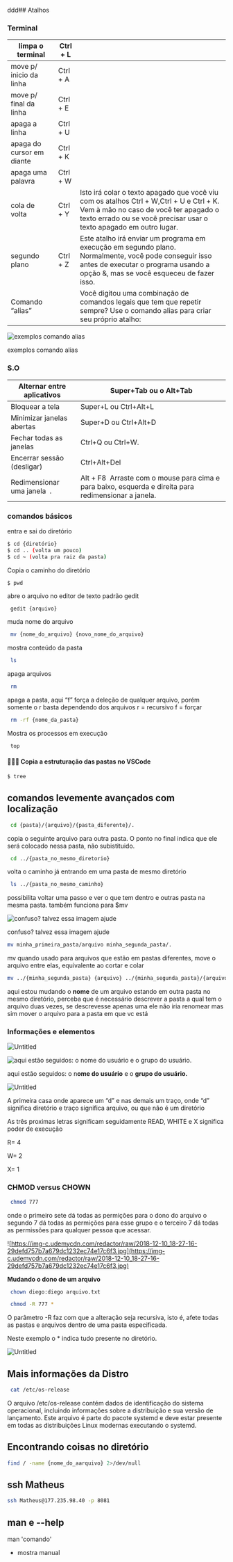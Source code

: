 ddd## Atalhos

### Terminal

| limpa o terminal          | Ctrl + L |                                                                                                                                                                                                        |
| ------------------------- | -------- | ------------------------------------------------------------------------------------------------------------------------------------------------------------------------------------------------------ |
| move p/ inicio da linha   | Ctrl + A |                                                                                                                                                                                                        |
| move p/ final da linha    | Ctrl + E |                                                                                                                                                                                                        |
| apaga a linha             | Ctrl + U |                                                                                                                                                                                                        |
| apaga do cursor em diante | Ctrl + K |                                                                                                                                                                                                        |
| apaga uma palavra         | Ctrl + W |                                                                                                                                                                                                        |
| cola de volta             | Ctrl + Y | Isto irá colar o texto apagado que você viu com os atalhos Ctrl + W,Ctrl + U e Ctrl + K. Vem à mão no caso de você ter apagado o texto errado ou se você precisar usar o texto apagado em outro lugar. |
| segundo plano             | Ctrl + Z | Este atalho irá enviar um programa em execução em segundo plano. Normalmente, você pode conseguir isso antes de executar o programa usando a opção &, mas se você esqueceu de fazer isso.              |
| Comando “alias”           |          | Você digitou uma combinação de comandos legais que tem que repetir sempre? Use o comando alias para criar seu próprio atalho:                                                                          |

![exemplos comando alias](TI/Vida%20de%20T%20I/Básico%20do%20Linux/Untitled.png)

exemplos comando alias

### S.O

| Alternar entre aplicativos | Super+Tab ou o Alt+Tab |
| --- | --- |
| Bloquear a tela | Super+L ou Ctrl+Alt+L |
| Minimizar janelas abertas | Super+D ou Ctrl+Alt+D |
| Fechar todas as janelas | Ctrl+Q ou Ctrl+W. |
| Encerrar sessão (desligar) | Ctrl+Alt+Del |
| Redimensionar uma janela  . | Alt + F8  Arraste com o mouse para cima e para baixo, esquerda e direita para redimensionar a janela. |

### comandos básicos

entra e sai do diretório
```bash
$ cd {diretório}
$ cd .. (volta um pouco)
$ cd ~ (volta pra raiz da pasta)
```

Copia o caminho do diretório
```
$ pwd
```

abre o arquivo no editor de texto padrão gedit
```bash
 gedit {arquivo} 
```

muda nome do arquivo
```bash
 mv {nome_do_arquivo} {novo_nome_do_arquivo}
```

mostra conteúdo da pasta 
```bash
 ls
```


apaga arquivos
```bash
 rm
```

apaga a pasta, aqui “f” força a deleção de qualquer arquivo, porém somente o r basta dependendo dos arquivos r = recursivo f = forçar
```bash
 rm -rf {nome_da_pasta}
```

Mostra os processos em execução
```bash
 top
```

####  👩🏻‍💻 Copia a estruturação das pastas no VSCode
```bash
$ tree
```


## comandos levemente avançados com localização

```bash
 cd {pasta}/{arquivo}/{pasta_diferente}/. 
```

 copia o seguinte arquivo para outra pasta. O ponto no final indica que ele será colocado nessa pasta, não subistituido.

```bash
 cd ../{pasta_no_mesmo_diretorio}
```

volta o caminho já entrando em uma pasta de mesmo diretório 

```bash
 ls ../{pasta_no_mesmo_caminho}
```

possibilita voltar uma passo e ver o que tem dentro e outras pasta na mesma pasta. também funciona para $mv

![confuso? talvez essa imagem ajude](TI/Vida%20de%20T%20I/Básico%20do%20Linux/Untitled%201.png)

confuso? talvez essa imagem ajude

```bash
mv minha_primeira_pasta/arquivo minha_segunda_pasta/.
```

mv quando usado para arquivos que estão em pastas diferentes, move o arquivo entre elas, equivalente ao cortar e colar

```bash
mv ../{minha_segunda_pasta} {arquivo} ../{minha_segunda_pasta}/{arquivo_será_renomeado}
```

aqui estou mudando o **nome** de um arquivo estando em outra pasta no mesmo diretório, perceba que é necessário descrever a pasta a qual tem o arquivo duas vezes, se descrevesse apenas uma ele não iria renomear mas sim mover o arquivo para a pasta em que vc está

### Informações e elementos

![Untitled](TI/Vida%20de%20T%20I/Básico%20do%20Linux/Untitled%202.png)

![aqui estão seguidos: o n**ome do usuário** e o **grupo do usuário.**](TI/Vida%20de%20T%20I/Básico%20do%20Linux/Untitled%203.png)

aqui estão seguidos: o n**ome do usuário** e o **grupo do usuário.**

![Untitled](TI/Vida%20de%20T%20I/Básico%20do%20Linux/Untitled%204.png)

A primeira casa onde aparece um “d” e nas demais um traço, onde “d” significa diretório e traço significa arquivo, ou que não é um diretório

As três proximas letras significam seguidamente READ, WHITE e X significa poder de execução

R= 4

W= 2

X= 1

### CHMOD versus CHOWN

```bash
 chmod 777
```

onde o primeiro sete dá todas as permições para o dono do arquivo o segundo 7 dá todas as permições para esse  grupo e o terceiro 7 dá todas as permissões para qualquer pessoa que acessar.

![https://img-c.udemycdn.com/redactor/raw/2018-12-10_18-27-16-29defd757b7a679dc1232ec74e17c6f3.jpg](https://img-c.udemycdn.com/redactor/raw/2018-12-10_18-27-16-29defd757b7a679dc1232ec74e17c6f3.jpg)

**Mudando o dono de um arquivo**

```bash
 chown diego:diego arquivo.txt

 chmod -R 777 *
```

O parâmetro -R faz com que a alteração seja recursiva, isto é, afete 
todas as pastas e arquivos dentro de uma pasta especificada.

Neste exemplo o * indica tudo presente no diretório.

![Untitled](TI/Vida%20de%20T%20I/Básico%20do%20Linux/Untitled%205.png)

## Mais informações da Distro

```bash
 cat /etc/os-release
```

O arquivo /etc/os-release contém dados de identificação do sistema operacional, incluindo informações sobre a distribuição e sua versão de lançamento. Este arquivo é parte do pacote systemd e deve estar presente em todas as distribuições Linux modernas executando o systemd.

## Encontrando coisas no diretório

```bash
find / -name {nome_do_aarquivo} 2>/dev/null
```


## ssh Matheus

```bash
ssh Matheus@177.235.98.40 -p 8081
```


## man e --help


man 'comando' 
- mostra manual


